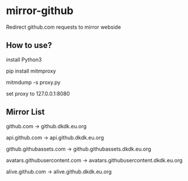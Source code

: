 # mirror-github
Redirect github.com requests to mirror webside

## How to use?
install Python3

pip install mitmproxy

mitmdump -s proxy.py

set proxy to 127.0.0.1:8080

## Mirror List
github.com -> github.dkdk.eu.org

api.github.com -> api.github.dkdk.eu.org

github.githubassets.com -> github.githubassets.dkdk.eu.org

avatars.githubusercontent.com -> avatars.githubusercontent.dkdk.eu.org

alive.github.com -> alive.github.dkdk.eu.org
